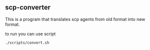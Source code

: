 ## scp-converter

This is a program that translates scp agents from old format into new format. 

to run you can use script
```shell
./scripts/convert.sh
```

